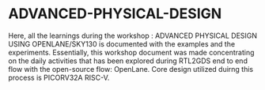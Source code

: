 # ADVANCED-PHYSICAL-DESIGN
Here, all the learnings during the workshop : ADVANCED PHYSICAL DESIGN USING OPENLANE/SKY130 is documented with the examples and the experiments. Essentially, this workshop document was made concentrating on the daily activities that has been explored during RTL2GDS end to end flow with the open-source flow: OpenLane. Core design utilized duirng this process is PICORV32A RISC-V.
